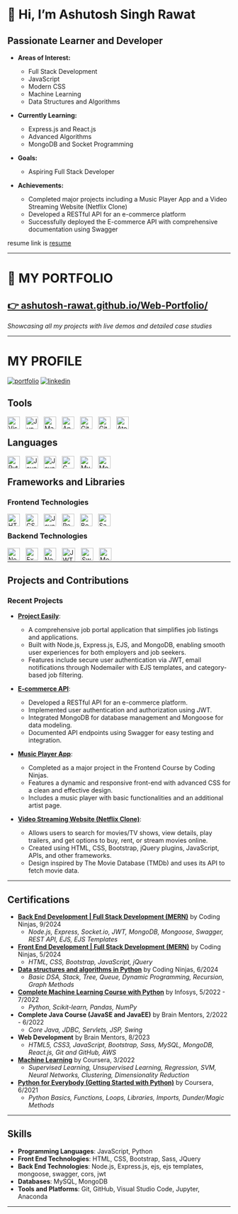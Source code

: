 # 👋 Hi, I’m Ashutosh Singh Rawat

## Passionate Learner and Developer

- **Areas of Interest:**
  - Full Stack Development
  - JavaScript
  - Modern CSS
  - Machine Learning
  - Data Structures and Algorithms

- **Currently Learning:**
  - Express.js and React.js
  - Advanced Algorithms
  - MongoDB and Socket Programming

- **Goals:**
  - Aspiring Full Stack Developer

- **Achievements:**
  - Completed major projects including a Music Player App and a Video Streaming Website (Netflix Clone)
  - Developed a RESTful API for an e-commerce platform
  - Successfully deployed the E-commerce API with comprehensive documentation using Swagger

resume link is [resume]

---

# 🚀 MY PORTFOLIO
## [👉 ashutosh-rawat.github.io/Web-Portfolio/](https://ashutosh-rawat.github.io/Web-Portfolio/)
*Showcasing all my projects with live demos and detailed case studies*

---

# MY PROFILE
[![portfolio](https://img.shields.io/badge/my_portfolio-000?style=for-the-badge&logo=ko-fi&logoColor=white)][code-profile]
[![linkedin](https://img.shields.io/badge/linkedin-0A66C2?style=for-the-badge&logo=linkedin&logoColor=white)][linkedin]

## Tools
[<img align="left" alt="Visual Studio Code" width="28px" src="https://cdn.jsdelivr.net/gh/devicons/devicon/icons/vscode/vscode-original.svg" style="padding-right:10px;" />][code-profile]
[<img align="left" alt="Jupyter" width="28px" src="https://cdn.jsdelivr.net/gh/devicons/devicon/icons/jupyter/jupyter-original.svg" style="padding-right:10px;" />][code-profile]
[<img align="left" alt="Matlab" width="28px" src="https://cdn.jsdelivr.net/gh/devicons/devicon/icons/matlab/matlab-original.svg" style="padding-right:10px;" />][code-profile]
[<img align="left" alt="Anaconda" width="28px" src="https://cdn.jsdelivr.net/gh/devicons/devicon/icons/anaconda/anaconda-original.svg" style="padding-right:10px;" />][code-profile]
[<img align="left" alt="GitHub" width="28px" src="https://user-images.githubusercontent.com/3369400/139447912-e0f43f33-6d9f-45f8-be46-2df5bbc91289.png" style="padding-right:10px;" />][code-profile]
[<img align="left" alt="Git" width="28px" src="https://cdn.jsdelivr.net/gh/devicons/devicon/icons/git/git-original.svg" style="padding-right:10px;" />][code-profile]
[<img align="left" alt="Atom" width="28px" src="https://cdn.jsdelivr.net/gh/devicons/devicon/icons/atom/atom-original.svg" style="padding-right:10px;" />][code-profile]
<br>

## Languages
[<img align="left" alt="Python" width="28px" src="https://cdn.jsdelivr.net/gh/devicons/devicon/icons/python/python-original.svg" style="padding-right:10px;" />][python-project]
[<img align="left" alt="JavaScript" width="28px" src="https://cdn.jsdelivr.net/gh/devicons/devicon/icons/javascript/javascript-original.svg" style="padding-right:10px;" />][javascript-project]
[<img align="left" alt="Java" width="28px" src="https://cdn.jsdelivr.net/gh/devicons/devicon/icons/java/java-original.svg" style="padding-right:10px;" />][machine-learning]
[<img align="left" alt="C" width="28px" src="https://cdn.jsdelivr.net/gh/devicons/devicon/icons/c/c-original.svg" style="padding-right:10px;" />][machine-learning]
[<img align="left" alt="MySQL" width="28px" src="https://cdn.jsdelivr.net/gh/devicons/devicon/icons/mysql/mysql-original.svg" style="padding-right:10px;" />][machine-learning]
[<img align="left" alt="MongoDB" width="28px" src="https://cdn.jsdelivr.net/gh/devicons/devicon/icons/mongodb/mongodb-original.svg" style="padding-right:10px;" />][ecom-api]
<br>

## Frameworks and Libraries

### Frontend Technologies
[<img align="left" alt="HTML" width="28px" src="https://cdn.jsdelivr.net/gh/devicons/devicon/icons/html5/html5-original.svg" style="padding-right:10px;" />][cdnj-frontend]
[<img align="left" alt="CSS" width="28px" src="https://cdn.jsdelivr.net/gh/devicons/devicon/icons/css3/css3-original.svg" style="padding-right:10px;" />][cdnj-frontend]
[<img align="left" alt="JavaScript" width="28px" src="https://cdn.jsdelivr.net/gh/devicons/devicon/icons/javascript/javascript-original.svg" style="padding-right:10px;" />][javascript-project]
[<img align="left" alt="React" width="28px" src="https://cdn.jsdelivr.net/gh/devicons/devicon/icons/react/react-original.svg" style="padding-right:10px;" />][ecom-api]
[<img align="left" alt="Bootstrap" width="28px" src="https://cdn.jsdelivr.net/gh/devicons/devicon/icons/bootstrap/bootstrap-original.svg" style="padding-right:10px;" />][cdnj-frontend]
[<img align="left" alt="Sass" width="28px" src="https://cdn.jsdelivr.net/gh/devicons/devicon/icons/sass/sass-original.svg" style="padding-right:10px;" />][cdnj-frontend]
<br>

### Backend Technologies
[<img align="left" alt="Node.js" width="28px" src="https://cdn.jsdelivr.net/gh/devicons/devicon/icons/nodejs/nodejs-original.svg" style="padding-right:10px;" />][ecom-api]
[<img align="left" alt="Express.js" width="28px" src="https://cdn.jsdelivr.net/gh/devicons/devicon/icons/express/express-original.svg" style="padding-right:10px;" />][ecom-api]
[<img align="left" alt="Next.js" width="28px" src="https://cdn.jsdelivr.net/gh/devicons/devicon/icons/nextjs/nextjs-original.svg" style="padding-right:10px;" />][ecom-api]
[<img align="left" alt="JWT" width="30px" src="https://jwt.io/img/icon.svg" style="padding-right:10px;" />][ecom-api]
[<img align="left" alt="Swagger" width="28px" src="https://cdn.jsdelivr.net/gh/devicons/devicon/icons/swagger/swagger-original.svg" style="padding-right:10px;" />][ecom-api]
[<img align="left" alt="Mongoose" width="28px" src="https://cdn.jsdelivr.net/gh/devicons/devicon/icons/mongoose/mongoose-original.svg" style="padding-right:10px;" />][ecom-api]
<br>

---

## Projects and Contributions

### Recent Projects

- **[Project Easily][project-easily]**:
  - A comprehensive job portal application that simplifies job listings and applications.
  - Built with Node.js, Express.js, EJS, and MongoDB, enabling smooth user experiences for both employers and job seekers.
  - Features include secure user authentication via JWT, email notifications through Nodemailer with EJS templates, and category-based job filtering.

- **[E-commerce API][ecom-api]**:
  - Developed a RESTful API for an e-commerce platform.
  - Implemented user authentication and authorization using JWT.
  - Integrated MongoDB for database management and Mongoose for data modeling.
  - Documented API endpoints using Swagger for easy testing and integration.

- **[Music Player App][music-player-app]**: 
  - Completed as a major project in the Frontend Course by Coding Ninjas.
  - Features a dynamic and responsive front-end with advanced CSS for a clean and effective design.
  - Includes a music player with basic functionalities and an additional artist page.

- **[Video Streaming Website (Netflix Clone)][netflix-clone]**: 
  - Allows users to search for movies/TV shows, view details, play trailers, and get options to buy, rent, or stream movies online.
  - Created using HTML, CSS, Bootstrap, jQuery plugins, JavaScript, APIs, and other frameworks.
  - Design inspired by The Movie Database (TMDb) and uses its API to fetch movie data.


---

## Certifications  
- **[Back End Development | Full Stack Development (MERN)][cdnj-backend]** by Coding Ninjas, 9/2024  
  - *Node.js, Express, Socket.io, JWT, MongoDB, Mongoose, Swagger, REST API, EJS, EJS Templates*  
- **[Front End Development | Full Stack Development (MERN)][cdnj-frontend]** by Coding Ninjas, 5/2024  
  - *HTML, CSS, Bootstrap, JavaScript, jQuery*  
- **[Data structures and algorithms in Python][cdnj-dsa]** by Coding Ninjas, 6/2024  
  - *Basic DSA, Stack, Tree, Queue, Dynamic Programming, Recursion, Graph Methods*  
- **[Complete Machine Learning Course with Python][infosys-ml]** by Infosys, 5/2022 - 7/2022  
  - *Python, Scikit-learn, Pandas, NumPy*  
- **Complete Java Course (JavaSE and JavaEE)** by Brain Mentors, 2/2022 - 6/2022  
  - *Core Java, JDBC, Servlets, JSP, Swing*  
- **Web Development** by Brain Mentors, 8/2023  
  - *HTML5, CSS3, JavaScript, Bootstrap, Sass, MySQL, MongoDB, React.js, Git and GitHub, AWS*  
- **[Machine Learning][coursera-ml]** by Coursera, 3/2022  
  - *Supervised Learning, Unsupervised Learning, Regression, SVM, Neural Networks, Clustering, Dimensionality Reduction*  
- **[Python for Everybody (Getting Started with Python)][coursera-python]** by Coursera, 6/2021  
  - *Python Basics, Functions, Loops, Libraries, Imports, Dunder/Magic Methods* 

---

## Skills
- **Programming Languages**: JavaScript, Python
- **Front End Technologies**: HTML, CSS, Bootstrap, Sass, JQuery
- **Back End Technologies**: Node.js, Express.js, ejs, ejs templates, mongoose, swagger, cors, jwt
- **Databases**: MySQL, MongoDB
- **Tools and Platforms**: Git, GitHub, Visual Studio Code, Jupyter, Anaconda

---
<!--- projects --->
[python-project]: https://www.coursera.org/account/accomplishments/certificate/SK3KWPVT3Q8M
[javascript-project]: https://ashutosh-rawat.github.io/musicplayer/
[project-easily]: https://jobportal-easily.onrender.com/
[ecom-api]: https://ecom-api-kcuj.onrender.com/api/docs
[music-player-app]: https://ashutosh-rawat.github.io/music-player-js-app/
[netflix-clone]: https://ashutosh-rawat.github.io/Video-streaming-website-clone/
<!--- certifications --->
[cdnj-frontend]: https://certificate.codingninjas.com/view/b5072cca2a3615be
[cdnj-backend]: https://certificate.codingninjas.com/view/6211beff088fe660
[cdnj-dsa]: https://certificate.codingninjas.com/view/5a2716a26217757d
[coursera-ml]: https://www.coursera.org/account/accomplishments/certificate/LTYBUCXJKBNT
[coursera-python]: https://www.coursera.org/account/accomplishments/certificate/SK3KWPVT3Q8M
[infosys-ml]: https://drive.google.com/file/d/1bTePmMfENvXF14vzT6Ul8gNLdwy1nlPV/view?usp=drive_link
<!--- profiles --->
[github]: https://github.com/Ashutosh-Rawat/Ashutosh-Rawat/tree/main/datastructures-algorithms/Algorithms_C/
[machine-learning]: https://coursera.org/share/19f029944e10b37c18e4875e98ec17d6
[linkedin]: https://www.linkedin.com/in/aashu-rawat
[code-profile]: https://ashutosh-rawat.github.io/Web-Portfolio/
[resume]: https://drive.google.com/file/d/1yEVGA9ftzizP07lwjz_poTtdHHWr71wr/view?usp=drive_link
